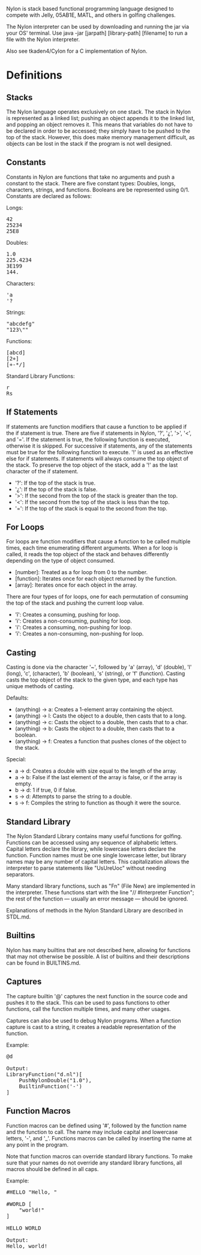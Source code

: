 Nylon is stack based functional programming language designed to compete with Jelly, 05AB1E, MATL, and others in golfing
challenges.

The Nylon interpreter can be used by downloading and running the jar via your OS' terminal. Use
java -jar [jarpath] [library-path] [filename] to run a file with the Nylon interpreter.

Also see tkaden4/Cylon for a C implementation of Nylon.

# Definitions

## Stacks

The Nylon language operates exclusively on one stack. The stack in Nylon is represented as a linked list; pushing an
object appends it to the linked list, and popping an object removes it. This means that variables do not have to be
declared in order to be accessed; they simply have to be pushed to the top of the stack. However, this does make memory
management difficult, as objects can be lost in the stack if the program is not well designed.

## Constants

Constants in Nylon are functions that take no arguments and push a constant to the stack. There are five constant types:
Doubles, longs, characters, strings, and functions. Booleans are be represented using 0/1. Constants are declared as
follows:

Longs:
<pre>
42
25234
25E8
</pre>

Doubles:
<pre>
1.0
225.4234
3E199
144.
</pre>

Characters:
<pre>
'a
'?
</pre>

Strings:
<pre>
"abcdefg"
"123\""
</pre>

Functions:
<pre>
[abcd]
[2+]
[+-*/]
</pre>

Standard Library Functions:
<pre>
r
Rs
</pre>

## If Statements

If statements are function modifiers that cause a function to be applied if the if statement is true. There are five if
statements in Nylon, '?', '¿', '>', '<', and '='. If the statement is true, the following function is executed,
otherwise it is skipped. For successive if statements, any of the statements must be true for the following function to
execute. '!' is used as an effective else for if statements. If statements will always consume the top object of the
stack. To preserve the top object of the stack, add a '!' as the last character of the if statement.

- '?': If the top of the stack is true.
- '¿': If the top of the stack is false.
- '>': If the second from the top of the stack is greater than the top.
- '<': If the second from the top of the stack is less than the top.
- '=': If the top of the stack is equal to the second from the top.

## For Loops

For loops are function modifiers that cause a function to be called multiple times, each time enumerating different
arguments. When a for loop is called, it reads the top object of the stack and behaves differently depending on the type
of object consumed.

- [number]: Treated as a for loop from 0 to the number.
- [function]: Iterates once for each object returned by the function.
- [array]: Iterates once for each object in the array.

There are four types of for loops, one for each permutation of consuming the top of the stack and pushing the current
loop value.

- 'î': Creates a consuming, pushing for loop.
- 'ì': Creates a non-consuming, pushing for loop.
- 'í': Creates a consuming, non-pushing for loop.
- 'ï': Creates a non-consuming, non-pushing for loop.

## Casting
Casting is done via the character '~', followed by 'a' (array), 'd' (double), 'l' (long), 'c', (character), 'b' (boolean),
's' (string), or 'f' (function). Casting casts the top object of the stack to the given type, and each type has unique
methods of casting.

Defaults:
- (anything) -> a: Creates a 1-element array containing the object.
- (anything) -> l: Casts the object to a double, then casts that to a long.
- (anything) -> c: Casts the object to a double, then casts that to a char.
- (anything) -> b: Casts the object to a double, then casts that to a boolean.
- (anything) -> f: Creates a function that pushes clones of the object to the stack.

Special:
- a -> d: Creates a double with size equal to the length of the array.
- a -> b: False if the last element of the array is false, or if the array is empty.
- b -> d: 1 if true, 0 if false.
- s -> d: Attempts to parse the string to a double.
- s -> f: Compiles the string to function as though it were the source.

## Standard Library

The Nylon Standard Library contains many useful functions for golfing. Functions can be accessed using any sequence of
alphabetic letters. Capital letters declare the library, while lowercase letters declare the function. Function names
must be one single lowercase letter, but library names may be any number of capital letters. This capitalization allows
the interpreter to parse statements like "UsUreUoc" without needing separators.

Many standard library functions, such as "Fn" (File New) are implemented in the interpreter. These functions start
with the line "// #Interpreter Function"; the rest of the function — usually an error message — should be ignored.

Explanations of methods in the Nylon Standard Library are described in STDL.md.

## Builtins

Nylon has many builtins that are not described here, allowing for functions that may not otherwise be possible. A list
of builtins and their descriptions can be found in BUILTINS.md.

## Captures
The capture builtin '@' captures the next function in the source code and pushes it to the stack. This can be used to
pass functions to other functions, call the function multiple times, and many other usages.

Captures can also be used to debug Nylon programs. When a function capture is cast to a string, it creates a readable
representation of the function.

Example:
<pre>
@d

Output:
LibraryFunction("d.nl")[
	PushNylonDouble("1.0"),
	BuiltinFunction('-')
]
</pre>

## Function Macros

Function macros can be defined using '#', followed by the function name and the function to call. The name may include
capital and lowercase letters, '-', and '_'. Functions macros can be called by inserting the name at any point in the
program.

Note that function macros can override standard library functions. To make sure that your names do not override any
standard library functions, all macros should be defined in all caps.

Example:
<pre>
#HELLO "Hello, "

#WORLD [
    "world!"
]

HELLO WORLD

Output:
Hello, world!
</pre>

